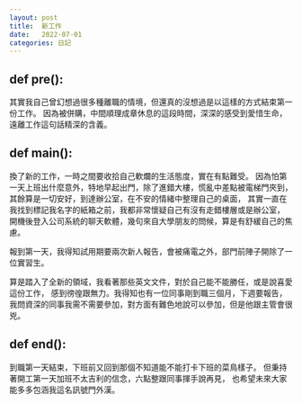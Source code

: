 ```yaml
---
layout: post
title:  新工作
date:   2022-07-01
categories: 日記
---
```


## def pre():

其實我自己曾幻想過很多種離職的情境，但還真的沒想過是以這樣的方式結束第一份工作。
因為被併購，中間順理成章休息的這段時間，深深的感受到愛惜生命，遠離工作這句話精深的含義。

## def main():

換了新的工作，一時之間要收拾自己軟爛的生活態度，實在有點難受。
因為怕第一天上班出什麼意外，特地早起出門，除了進錯大樓，慌亂中差點被電梯門夾到，
其餘算是一切安好，到達辦公室，在不安的情緒中整理自己的桌面，
其實一直在我找到標記我名字的紙箱之前，我都非常懷疑自己有沒有走錯樓層或是辦公室，
開機後登入公司系統的聊天軟體，幾句來自大學朋友的問候，算是有舒緩自己的焦慮。

報到第一天，我得知試用期要兩次新人報告，會被痛電之外，部門前陣子開除了一位實習生。

算是踏入了全新的領域，我看著那些英文文件，對於自己能不能勝任，或是說喜愛這份工作，
感到徬徨跟無力。我得知也有一位同事剛到職三個月，下週要報告，
我問資深的同事我需不需要參加，對方面有難色地說可以參加，但是他跟主管會很兇。

## def end():

到職第一天結束，下班前又回到那個不知道能不能打卡下班的菜鳥樣子。
但秉持著開工第一天加班不太吉利的信念，六點整跟同事揮手說再見，
也希望未來大家能多多包涵我這名訊號門外漢。
